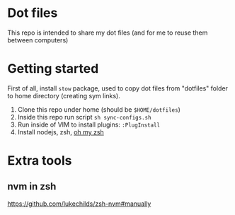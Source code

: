 # Dot files

This repo is intended to share my dot files (and for me to reuse them between computers)

# Getting started

First of all, install `stow` package, used to copy dot files from "dotfiles" folder to
home directory (creating sym links).

1. Clone this repo under home (should be `$HOME/dotfiles`)
1. Inside this repo run script `sh sync-configs.sh`
1. Run inside of VIM to install plugins: `:PlugInstall`
1. Install nodejs, zsh, [oh my zsh](https://github.com/ohmyzsh/ohmyzsh)

# Extra tools

## nvm in zsh
https://github.com/lukechilds/zsh-nvm#manually
